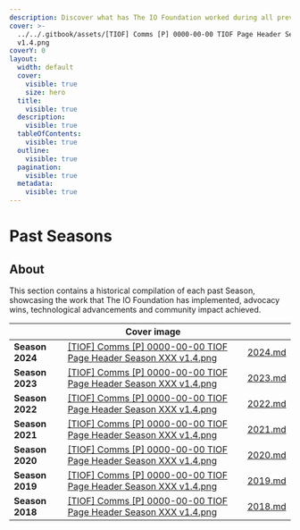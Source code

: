 ```yaml
---
description: Discover what has The IO Foundation worked during all previous Seasons.
cover: >-
  ../../.gitbook/assets/[TIOF] Comms [P] 0000-00-00 TIOF Page Header Season XXX
  v1.4.png
coverY: 0
layout:
  width: default
  cover:
    visible: true
    size: hero
  title:
    visible: true
  description:
    visible: true
  tableOfContents:
    visible: true
  outline:
    visible: true
  pagination:
    visible: true
  metadata:
    visible: true
---
```


# Past Seasons

## About

This section contains a historical compilation of each past Season, showcasing the work that The IO Foundation has implemented, advocacy wins, technological advancements and community impact achieved.

<table data-view="cards"><thead><tr><th></th><th data-hidden data-card-cover data-type="image">Cover image</th><th data-hidden data-card-target data-type="content-ref"></th></tr></thead><tbody><tr><td><strong>Season 2024</strong></td><td><a href="../../.gitbook/assets/[TIOF] Comms [P] 0000-00-00 TIOF Page Header Season XXX v1.4.png">[TIOF] Comms [P] 0000-00-00 TIOF Page Header Season XXX v1.4.png</a></td><td><a href="2024.md">2024.md</a></td></tr><tr><td><strong>Season 2023</strong></td><td><a href="../../.gitbook/assets/[TIOF] Comms [P] 0000-00-00 TIOF Page Header Season XXX v1.4.png">[TIOF] Comms [P] 0000-00-00 TIOF Page Header Season XXX v1.4.png</a></td><td><a href="2023.md">2023.md</a></td></tr><tr><td><strong>Season 2022</strong></td><td><a href="../../.gitbook/assets/[TIOF] Comms [P] 0000-00-00 TIOF Page Header Season XXX v1.4.png">[TIOF] Comms [P] 0000-00-00 TIOF Page Header Season XXX v1.4.png</a></td><td><a href="2022.md">2022.md</a></td></tr><tr><td><strong>Season 2021</strong></td><td><a href="../../.gitbook/assets/[TIOF] Comms [P] 0000-00-00 TIOF Page Header Season XXX v1.4.png">[TIOF] Comms [P] 0000-00-00 TIOF Page Header Season XXX v1.4.png</a></td><td><a href="2021.md">2021.md</a></td></tr><tr><td><strong>Season 2020</strong></td><td><a href="../../.gitbook/assets/[TIOF] Comms [P] 0000-00-00 TIOF Page Header Season XXX v1.4.png">[TIOF] Comms [P] 0000-00-00 TIOF Page Header Season XXX v1.4.png</a></td><td><a href="2020.md">2020.md</a></td></tr><tr><td><strong>Season 2019</strong></td><td><a href="../../.gitbook/assets/[TIOF] Comms [P] 0000-00-00 TIOF Page Header Season XXX v1.4.png">[TIOF] Comms [P] 0000-00-00 TIOF Page Header Season XXX v1.4.png</a></td><td><a href="2019.md">2019.md</a></td></tr><tr><td><strong>Season 2018</strong></td><td><a href="../../.gitbook/assets/[TIOF] Comms [P] 0000-00-00 TIOF Page Header Season XXX v1.4.png">[TIOF] Comms [P] 0000-00-00 TIOF Page Header Season XXX v1.4.png</a></td><td><a href="2018.md">2018.md</a></td></tr></tbody></table>

